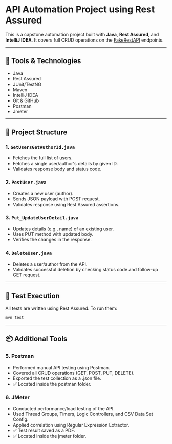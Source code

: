 # API Automation Project using Rest Assured

This is a capstone automation project built with **Java**, **Rest Assured**, and **IntelliJ IDEA**. It covers full CRUD operations on the [FakeRestAPI](https://fakerestapi.azurewebsites.net/) endpoints.

---

## 🔧 Tools & Technologies

- Java
- Rest Assured
- JUnit/TestNG
- Maven
- IntelliJ IDEA
- Git & GitHub
- Postman
- Jmeter

---

## 📁 Project Structure

### 1. `GetUsersGetAuthorId.java`
- Fetches the full list of users.
- Fetches a single user/author's details by given ID.
- Validates response body and status code.

### 2. `PostUser.java`
- Creates a new user (author).
- Sends JSON payload with POST request.
- Validates response using Rest Assured assertions.

### 3. `Put_UpdateUserDetail.java`
- Updates details (e.g., name) of an existing user.
- Uses PUT method with updated body.
- Verifies the changes in the response.

### 4. `DeleteUser.java`
- Deletes a user/author from the API.
- Validates successful deletion by checking status code and follow-up GET request.

---

## 🧪 Test Execution

All tests are written using Rest Assured. To run them:

```bash
mvn test
```

---

## 📦 Additional Tools

### 5. Postman
- Performed manual API testing using Postman.
- Covered all CRUD operations (GET, POST, PUT, DELETE).
- Exported the test collection as a .json file.
- ✅ Located inside the postman folder.

### 6. JMeter
- Conducted performance/load testing of the API.
- Used Thread Groups, Timers, Logic Controllers, and CSV Data Set Config.
- Applied correlation using Regular Expression Extractor.
- ✅ Test result saved as a PDF.
- ✅ Located inside the jmeter folder.


